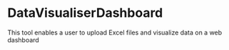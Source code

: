 # DataVisualiserDashboard
This tool enables a user to upload Excel files and visualize data on a web dashboard
